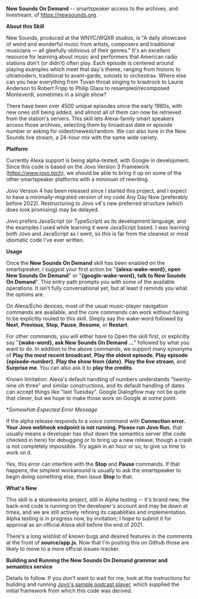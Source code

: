 **New Sounds On Demand** -- smartspeaker access to the archives, and livestream, of https://newsounds.org.

**About this Skill**

New Sounds, produced at the WNYC/WQXR studios, is "A daily showcase of weird and wonderful music from artists, composers and traditional musicians — all gleefully oblivious of their genres." It's an excellent resource for learning about music and performers that American radio stations don't (or didn't) often play. Each episode is centered around playing examples which meet that day's theme, ranging from historic to ultramodern, traditional to avant-garde, soloists to orchestras. Where else can you hear everything from Tuvan throat singing to krautrock to Laurie Anderson to Robert Fripp to Philip Glass to resampled/recomposed Monteverdi, sometimes in a single show?

There have been over 4500 unique episodes since the early 1980s, with new ones still being added, and almost all of them can now be retrieved from the station's servers. This skill lets Alexa-family smart speakers access those archives, selecting them by broadcast date or episode number or asking for oldest/newest/random. We can also tune in the New Sounds live stream, a 24-hour mix with the same wide variety.

**Platform**

Currently Alexa support is being alpha-tested, with Google in development. Since this code is based on the Jovo Version 3 Framework (https://www.jovo.tech), we should be able to bring it up on some of the other smartspeaker platforms with a minimum of rewriting. 

Jovo Version 4 has been released since I started this project, and I expect to have a minimally-migrated version of my code Any Day Now (preferably before 2022). Restructuring to Jovo v4's new preferred structure (which does look promising) may be delayed.

Jovo prefers JavaScript (or TypeScript) as its development language, and the examples I used while learning it were JavaScript based. I was learning both Jovo and JavaScript as I went, so this is far from the cleanest or most idiomatic code I've ever written. 

**Usage**

Once the **New Sounds On Demand** skill has been enabled on the smartspeaker, I suggest your first action be "**{alexa-wake-word}, open New Sounds On Demand**" or "**{google-wake-word}, talk to New Sounds On Demand**". This entry path prompts you with some of the available operations. It isn't fully conversational yet, but at least it reminds you what the options are.

On Alexa/Echo devices, most of the usual music-player navigation commands are available, and the core commands can work without having to be explicitly routed to this skill. Simply say the wake-word followed by **Next**, **Previous**, **Stop**, **Pause**, **Resume**, or **Restart**.

For other commands, you will either have to Open the skill first, or explicitly say "**{wake-word}, ask New Sounds On Demand ...**" followed by what you want to do. In addition to the above commands, we support many synonyms of **Play the most recent broadcast**, **Play the oldest episode**, **Play episode {episode-number}**, **Play the show from {date}**, **Play the live stream**, and **Surprise me**. You can also ask it to **play the credits**. 

Known limitation: Alexa's default handling of numbers understands "twenty-nine oh three" and similar constructions, and its default handling of dates can accept things like "last Tuesday". Google Dialogflow may not be quite that clever, but we hope to make those work on Google at some point.

**Somewhat-Expected Error Message*

If the alpha release responds to a voice command with
**Connection error. Your Jovo webhook endpoint is not running. Please run Jovo Run.**
that usually means a developer has shut down the semantics server (the code checked in here) for debugging or to bring up a new release, though a crash is not completely impossible. Try again in an hour or so, to give us time to work on it.

Yes, this error can interfere with the **Stop** and **Pause** commands. If that happens, the simplest workaround is usually to ask the smartspeaker to begin doing something else, then issue **Stop** to that.

**What's New**

This skill is a skunkworks project, still in Alpha testing -- it's brand new, the back-end code is running on the developer's account and may be down at times, and we are still actively refining its capabilities and implementation. Alpha testing is in progress now, by invitation; I hope to submit it for approval as an official Alexa skill before the end of 2021.

There's a long wishlist of known bugs and desired features in the comments at the front of **source/app.js**. Now that I'm posting this on Github those are likely to move to a more official issues-tracker.

**Building and Running the New Sounds On Demand grammar and semantics service**

Details to follow. If you don't want to wait for me, look at the instructions for building and running [Jovo's sample podcast player](https://www.jovo.tech/courses/project-3-podcast-player), which supplied the initial framework from which this code was derived.
